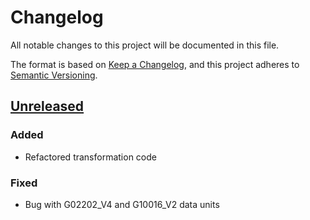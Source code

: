 # Changelog

All notable changes to this project will be documented in this file.

The format is based on [Keep a Changelog](https://keepachangelog.com/en/1.0.0/),
and this project adheres to [Semantic Versioning](https://semver.org/spec/v2.0.0.html).

## [Unreleased]

### Added 

- Refactored transformation code

### Fixed

- Bug with G02202_V4 and G10016_V2 data units


[unreleased]: https://github.com/ECCO-GROUP/ECCO-pipeline
